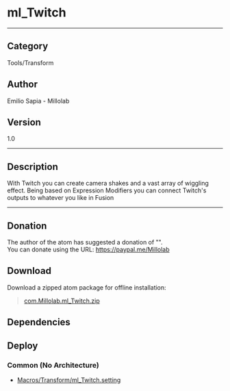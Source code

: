 # ml_Twitch
___

## Category
Tools/Transform

## Author
Emilio Sapia - Millolab

## Version
1.0

___

## Description
<p>With Twitch you can create camera shakes and a vast array of wiggling effect.
Being based on Expression Modifiers you can connect Twitch's outputs to whatever you like in Fusion </p>

___

## Donation
The author of the atom has suggested a donation of "".  
You can donate using the URL: <a href="https://paypal.me/Millolab">https://paypal.me/Millolab</a>
## Download

Download a zipped atom package for offline installation:
> [com.Millolab.ml_Twitch.zip](https://gitlab.com/WeSuckLess/Reactor/-/archive/master/Reactor-master.zip?path=Atoms/com.Millolab.ml_Twitch)  

## Dependencies

## Deploy

### Common (No Architecture)

<ul>
<li><a href="https://gitlab.com/WeSuckLess/Reactor/-/blob/master/Atoms/com.Millolab.ml_Twitch/Macros/Transform/ml_Twitch.setting?ref_type=heads">Macros/Transform/ml_Twitch.setting</a></li>
</ul>
